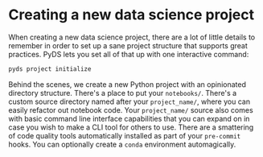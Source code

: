# Creating a new data science project

When creating a new data science project, there are a lot of little details to remember
in order to set up a sane project structure
that supports great practices.
PyDS lets you set all of that up with one interactive command:

```bash
pyds project initialize
```

<script id="asciicast-quuvL2LCafmRfpFAbQLREwpke" src="https://asciinema.org/a/quuvL2LCafmRfpFAbQLREwpke.js" async></script>

Behind the scenes, we create a new Python project
with an opinionated directory structure.
There's a place to put your `notebooks/`.
There's a custom source directory named after your `project_name/`,
where you can easily refactor out notebook code.
Your `project_name/` source also comes with basic command line interface capabilities
that you can expand on in case you wish to make a CLI tool for others to use.
There are a smattering of code quality tools automatically installed
as part of your `pre-commit` hooks.
You can optionally create a `conda` environment automagically.

